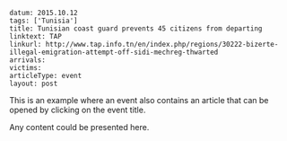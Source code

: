 ```
datum: 2015.10.12
tags: ['Tunisia']
title: Tunisian coast guard prevents 45 citizens from departing
linktext: TAP
linkurl: http://www.tap.info.tn/en/index.php/regions/30222-bizerte-illegal-emigration-attempt-off-sidi-mechreg-thwarted
arrivals:
victims:
articleType: event
layout: post
```

This is an example where an event also contains an article that can be opened by clicking on the event title.

Any content could be presented here.
